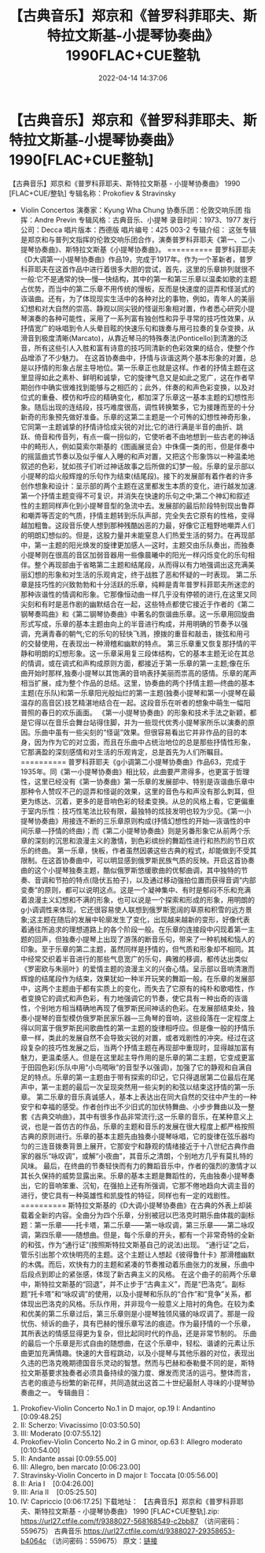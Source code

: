 ﻿---
title: 【古典音乐】郑京和《普罗科菲耶夫、斯特拉文斯基-小提琴协奏曲》1990FLAC+CUE整轨
date: 2022-04-14 14:37:06
categories: 古典音乐、新世纪、纯音雅乐
tags: 纯音雅乐
---
# 【古典音乐】郑京和《普罗科菲耶夫、斯特拉文斯基-小提琴协奏曲》1990[FLAC+CUE整轨]

【古典音乐】郑京和《普罗科菲耶夫、斯特拉文斯基 -
小提琴协奏曲》 1990 [FLAC+CUE/整轨]
专辑名称：Prokofiev & Stravinsky
- Violin Concertos
演奏家：Kyung Wha
Chung
协奏乐团：伦敦交响乐团
指挥：Andre Previn
专辑风格：古典音乐、小提琴
录音时间：1973、1977
发行公司：Decca
唱片版本：西德版
唱片编号：425 003-2
专辑介绍：
这张专辑是郑京和与普列文指挥的伦敦交响乐团合作，演奏普罗科菲耶夫《第一、二小提琴协奏曲》、斯特拉文斯基《小提琴协奏曲》。
==========
普罗科菲耶夫《D大调第一小提琴协奏曲》作品19，完成于1917年。作为一个革新者，普罗科菲耶夫在这首作品中进行着很多大胆的尝试，首先，这里的乐章排列就很不一般:它不是通常的快—慢—快结构，其中的第一和第三乐章以温柔如歌的主题占优势，而当中的第二乐章不用传统的慢板，反而是快速度的逗弄和怪涎式的诙谐曲。还有，为了体现现实生活中的各种对比的事物，例如，青年人的美丽幻想和对大自然的崇高、静观以同尖锐的怪诞形象相对置，作者悉心研究小提琴演奏的各种可能性，采用了一系列富有独创性和异乎寻常的技巧性效果，从抒情宽广的咏唱到令人头晕目眩的快速乐句和拨奏与用弓拉奏的复杂变换，从滑音到极度清晰(Marcato)，从靠近琴马的特殊奏法(Ponticello)到清澈的泛音，所有这些引人入胜和富有诗意的技巧同清新的色彩效果的结合，使整个作品增添了不少魅力。
在这首协奏曲中，抒情与诙谐这两个基本形象的对置，总是以抒情的形象占居主导地位。第一乐章正也就是这样。作者的抒情主题在这里显得如此之素朴、鲜明和诚挚，它的旋律气息又是如此之宽广，这在作者早期创作中确实很难找到能够与之相匹的；此外，伴奏的和声色彩变换，以及对位式的重叠、模仿和呼应的精确变化，都加深了乐章这一基本主题的幻想性形象。随后出现的连结段，技巧难度很高，调性转换繁多，它为接踵而至的十分新奇的形象预先做好准备。乐章的这第二主题是一个可怖的幻想性神奇形象，它同第一主题诚挚的抒情诗恰成尖锐的对比;它的进行满是半音的曲折、跳跃、倚音和传音列，有点一瘸一拐似的，它使听者不由地想到一些古老的神话中的畸形人，例如莫索尔斯基的《图画展览会》中侏儒一类的形，但是伴奏中的摇篮曲式节奏以及似乎催人入睡的和声对置，又把这个形象饰以一种温柔地叙述的色彩，犹如孩子们听过神话故事之后所做的幻梦一般。乐章的呈示部以小提琴的焰火般辉煌的乐句作为结束(结尾段)。接下的发展部有着作者的许多创作想象和设计：呈示部的两个主题在这里都发生本质的变化，进行越发加速.第一个抒情主题变得不可复识，并消失在快速的乐句之中;第二个神幻和叙述性的主题同样声化到小提琴音型的急流中去。发展部的最后阶段特别现出鲁莽和嘲弄等否定的气质，抒情主题转到乐队声部，完全失去它原有的性格，变得越加粗鲁。这段音乐使人想到那种残酷凶恶的力最，好像它正粗野地嘲弄人们的明朗幻想似的。但是，这股力量并未能窒息人们热爱生活的努力。在再现部中，第一主题的阳光焕发的旋律更加感人—这时，主题交由乐队奏出，而独奏小提琴则在很高的音区加弱音器用一些像晨曦中的阳光一样闪烁变化的乐句相伴。整个再现部由于省略第二主题和结尾段，从而得以有力地强调出这充满美丽幻想的形象和对生活的乐观肯定，终于战胜了恶和怀疑的一时表现。
第二乐章是技巧性的兴致勃勃和十分活跃的乐章，纯粹是青年普罗科菲耶夫所迷恋的那种诙谐性的情调和形象。它那像恒动曲一样几乎没有停顿的进行,在这里又同尖刻和有时是恶作剧的幽默结合在一起，这些特点都使它接近于作者的《第二钢琴奏鸣曲》和《第二钢琴协奏曲》中著名的恢谐曲乐章。这一乐章用回旋曲形式写成，乐章的基本主题由向上的半音进行构成，并用明确的节奏予以强调，充满青春的朝气;它的乐句的轻快飞溅，撩拨的重音和敲击，拨弦和用弓的交替使用，在表现出一种滑稽和幽默的特点。
第三乐章重又恢复那抒情的平静和明朗的幻想形象。这一乐章采用复三段体结构，它的基本主题无论在其总的情调，或在调式和声构成原则方面，都接近于第一乐章的第一主题;像在乐曲开始时那样,独奏小提琴以其饱满的音响表抒美丽而祟高的感情。乐章的尾声相当扩展，成为整个作品的总结。这里，协奏曲的两个抒情主题—终曲的基本主题(在乐队)和第一乐章阳光般灿烂的第一主题(独奏小提琴和第一小提琴在最温存的高音区)技艺精湛地结合在一起。这段音乐在听者的想象中萌生一幅阳普照的春日的欢乐画面。
《第一小提琴协奏曲》的形象和技术手法之新颖，都是它得以在音乐会舞台站得住脚，并为一些现代优秀小提琴家所乐以演奏的原因。乐曲中虽有一些尖刻的“怪诞”效果。但很容易看出它并非作品的目的本身，因为作为它的对立面，而且在乐曲中占统治地位的总是那些抒情性形象，它那满盈的深刻感情和对生活的乐观肯定，总是首先为人们所瞩目。
==========
普罗科菲耶夫《g小调第二小提琴协奏曲》作品63，完成于1935年。同《第一小提琴协奏曲》相比较，此曲要严肃得多，也更富于哲理性，这里已经没有《第一协奏曲》第一乐章的发展部中、特别是诙谐曲乐章中那种令人赞叹不己的逗弄和怪诞的效果，这里的音色与和声没有那么刺耳，但更为练达、沉着，更多的是音响色彩的轻柔变换。从总的风格上看，它更偏重于室内乐性：技巧性笔法比较有限，最独特的炫技发明也较为少见。《第一小提琴协奏曲》用接连不断的三乐章原则构成(抒情幻想性的开始—诙谐性的中间乐章—抒情的终曲)；而《第二小提琴协奏曲》则是另番形象它从前两个乐章的深刻的沉思和浪漫主义的激情，到色彩缤纷的舞蹈性进行和热烈的节日欢乐的终曲。
第一乐章，快板，作者虽然因袭这些古典的程式，却能做到不受其限制。在这首协奏曲中，可以明显感到俄罗斯民族气质的反映。开启这首协奏曲的这个小提琴独奏主题，酷似俄罗斯悠缓歌曲的优郁曲调，其中独特的节奏、音调和节拍的特点(隐伏五拍子)，以及通过移动强拍位置而获得音调“内部变奏”的原则，都可以说明这点。这是一个凝神集中、有时是郁闷不乐和充满着浪漫主义幻想和不满的形象，也可以说是一个探索和形成的形象，用明朗的g小调调性来体现，它还很容易使人联想到俄罗斯宽阔的草原和积雪的远方景象;这主题在随后的发展中轮廓发生了变化，出现越来越新的变形，好像代表着通往所追求的理想道路上的各个阶段一般。在乐章的连接段中闪现着第一主题的回声，但独奏小提琴上出现了游荡的断音乐句，带来了一种机械和恼人的印象。至于乐章的第二主题，虽然同样是抒情的，但气质和形象却不相同。其中经常交织着半音进行的那些气息宽广的乐句，典雅的移调，都传达出类似《罗密欧与朱丽叶》的爱情主题的浪漫主义的兴奋心情。呈示部以音响清澈而辉煌的结尾段作为结束，效果犹如一种半开玩笑的舞蹈一般。在乐章的发展部中，这两个主题由于都有实质上的变化，而失去了它原有的纯朴和歌唱性，作者变换它的调式和声色彩，有力地强调它的节奏，使它具有一种出奇的诙谐性，个别地方相当精确地再现了俄罗斯民间神话的色彩。在发展部结束处，独奏小提琴的音型模仿俄罗斯民家乐器—三角琴的音响，这些段落在一定程度上得以同富于俄罗斯民间歌曲性的第一主题的旋律相呼应。但是像一般的抒情乐章一样，类此的发展自然不会导致尖锐的对置，或者戏剧性的冲突。经过在这段复杂的技巧性发展之后，当两个抒情主题在再现部中重现时，显得越加富有魅力，更温柔感人。但是在这里起主导作用的是乐章的第二主题，它变成更富于田园色彩(乐队中用“小鸟啁啾”的音型予以强调)，加强了它的静观和自满自足的特点。乐章的第一主题由于带有探索的印记，它只得退居第二位最后在尾声中，第一主题的最后一次呈现突然用一些尖刺的和弦以结束这抒情的第一乐章。
第二乐章的音乐真诚感人，基本上表达出在同大自然的交往中产生的一种安宁和幸福的感受。作者创作出不少旧式的加伏特舞曲、小步步舞曲以及一整套《古典交响曲》，其中有很多作品非常流行;这一乐章的音乐，在某种意义上说，也是一首仿古的作品，乐章的主题和音乐的发展在很大程度上都严格按照古典的原则进行。乐章的基本主题先由独奏小提琴咏唱，它的旋律在弦乐器均匀的三连音拨奏背景上展开，它那安宁和静观的情绪接近于十八世纪古典作曲家的器乐“咏叹调”，或解“小夜曲”，其音乐之清朗，个别地方几乎有莫扎特的风味。
最后，在终曲的节奏轻快而有力的舞蹈音乐中，作者的强烈的激情才以其长久保持的威势显露出来。乐章的基本主题是舞蹈性的，先由独奏小提琴奏出，它的音响笨重、沉旬，在强拍上还有所强调，它那不倦地趋向大调主音的进行，使它具有一种英雄性和凯旋性的特征，同样也有一定的戏剧性。
==========
斯特拉文斯基的《D大调小提琴协奏曲》在古典的外表上却装载着全新的内容。全曲分为四个乐章，分别被冠以巴洛克时期乐曲体裁的副标题：第一乐章——托卡塔，第二乐章——第一咏叹调，第三乐章——第二咏叹调，第四乐章——随想曲。但是，每个乐章的开头，都有一个非常奇特的全新的和弦，作为“通行证”(按照斯特拉文斯基自己的说法)出现。
“通行证”之后，管乐引出那个欢快明亮的主题。这个主题让人想起《彼得鲁什卡》那滑稽幽默的木偶。而后，欢快有力的主题和紧凑的节奏推动着乐曲张力的发展，乐曲中后段点到即止的紧张感，体现了新古典主义的风格。
在这个曲子的前两个乐章中，斯特拉文斯基的“回退”，并不止步于“古典主义”，而是“巴洛克”。副标题“托卡塔”和“咏叹调”的使用，以及小提琴和乐队的“合作”和“竞争”关系，都体现出巴洛克的风格。乐队作用，并非现今一般意义上陪衬的角色。在较为柔和优美的第二乐章过后，第三乐章则是小提琴独领风骚的咏叹调了。那是一段忧伤、倾诉的曲子，具有巴赫的慢乐章写法的痕迹。作为最抒情的一个乐章，其所表达的情感显得更为复杂，但比起同时代的作品，还是非常节制的。
乐曲的最后一个乐章是形式自由的随想曲，在这个乐章中，轻松、谐谑的元素让乐曲更加充满情趣。快速的大音程跳动，以及小提琴与其他乐器的对位，表现出久违的巴洛克晚期德国音乐灵动的智慧。然而与巴赫和泰勒曼不同的是，斯特拉文斯基要求独奏者必须具备持续的强力度、爆发而灵活的运弓。整体而言，古老的痕迹与纷繁的新花样，共同造就出这首二十世纪最耐人寻味的小提琴协奏曲之一。
专辑曲目：
01. Prokofiev-Violin Concerto
No.1 in D major, op.19 I: Andantino
[0:09:48.25]
02. II: Scherzo:
Vivacissimo
[0:03:50.50]
03. III:
Moderato
[0:07:55.12]
04. Prokofiev-Violin Concerto
No.2 in G minor, op.63 I: Allegro moderato
[0:10:54.00]
05. II: Andante
assai
[0:09:55.00]
06. III: Allegro, ben
marcato
[0:06:23.00]
07. Stravinsky-Violin Concerto
in D major I: Toccata
[0:05:56.00]
08. II: Aria
I    [0:04:26.00]
09. III: Aria
II    [0:05:25.50]
10. IV:
Capriccio
[0:06:17.25]
下载地址：
【古典音乐】郑京和《普罗科菲耶夫、斯特拉文斯基 -
小提琴协奏曲》 1990 [FLAC+CUE整轨].zip: https://url27.ctfile.com/f/9388027-568168549-c2bb87
（访问密码：559675）
古典音乐
https://url27.ctfile.com/d/9388027-29358653-b4064c
（访问密码：559675）
原文：[链接](https://blog.sina.com.cn/s/blog_1647c7e7601030wnk.html)